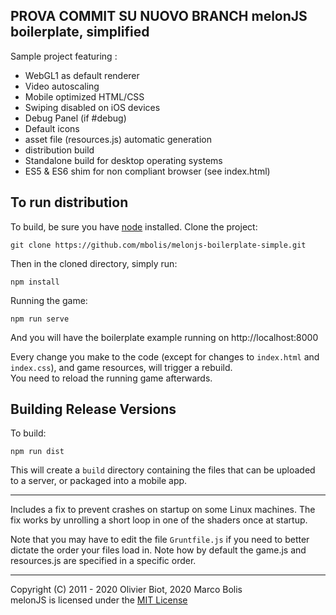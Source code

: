 PROVA COMMIT SU NUOVO BRANCH
melonJS boilerplate, simplified
-------------------------------------------------------------------------------

Sample project featuring :
- WebGL1 as default renderer
- Video autoscaling
- Mobile optimized HTML/CSS
- Swiping disabled on iOS devices
- Debug Panel (if #debug)
- Default icons
- asset file (resources.js) automatic generation
- distribution build
- Standalone build for desktop operating systems
- ES5 & ES6 shim for non compliant browser (see index.html)

## To run distribution

To build, be sure you have [node](http://nodejs.org) installed. Clone the project:

    git clone https://github.com/mbolis/melonjs-boilerplate-simple.git

Then in the cloned directory, simply run:

    npm install

Running the game:

    npm run serve

And you will have the boilerplate example running on http://localhost:8000

Every change you make to the code (except for changes to `index.html` and `index.css`), and game resources, will trigger a rebuild.  
You need to reload the running game afterwards.

## Building Release Versions

To build:

    npm run dist

This will create a `build` directory containing the files that can be uploaded to a server, or packaged into a mobile app.

-------------------------------------------------------------------------------

Includes a fix to prevent crashes on startup on some Linux machines. The fix works by unrolling a short loop in one of the shaders once at startup.

Note that you may have to edit the file `Gruntfile.js` if you need to better dictate the order your files load in. Note how by default the game.js and resources.js are specified in a specific order.

-------------------------------------------------------------------------------
Copyright (C) 2011 - 2020 Olivier Biot, 2020 Marco Bolis  
melonJS is licensed under the [MIT License](http://www.opensource.org/licenses/mit-license.php)
